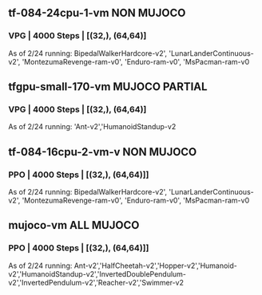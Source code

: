 
## tf-084-24cpu-1-vm NON MUJOCO
### VPG | 4000 Steps | [(32,), (64,64)]
As of 2/24 running: 
BipedalWalkerHardcore-v2', 'LunarLanderContinuous-v2', 'MontezumaRevenge-ram-v0', 'Enduro-ram-v0', 'MsPacman-ram-v0

## tfgpu-small-170-vm MUJOCO PARTIAL
### VPG | 4000 Steps | [(32,), (64,64)]
As of 2/24 running: 
'Ant-v2','HumanoidStandup-v2

## tf-084-16cpu-2-vm-v NON MUJOCO
### PPO | 4000 Steps | [(32,), (64,64)]]
As of 2/24 running: 
BipedalWalkerHardcore-v2', 'LunarLanderContinuous-v2', 'MontezumaRevenge-ram-v0', 'Enduro-ram-v0', 'MsPacman-ram-v0

## mujoco-vm ALL MUJOCO
### PPO | 4000 Steps | [(32,), (64,64)]]
As of 2/24 running:
Ant-v2','HalfCheetah-v2','Hopper-v2','Humanoid-v2','HumanoidStandup-v2','InvertedDoublePendulum-v2','InvertedPendulum-v2','Reacher-v2','Swimmer-v2

